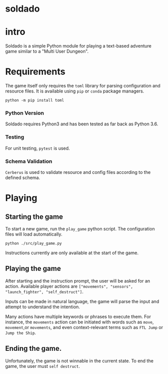 # soldado


# intro 
Soldado is a simple Python module for playing a text-based adventure game similar to a "Multi User Dungeon". 

# Requirements
The game itself only requires the `toml` library for parsing configuration and resource files.
It is available using `pip` or `conda` package managers.

`python -m pip install toml`

### Python Version
Soldado requires Python3 and has been tested as far back as Python 3.6. 
### Testing
For unit testing, `pytest` is used.
### Schema Validation 
`Cerberus` is used to validate resource and config files according to the defined schema. 



# Playing
## Starting the game
To start a new game, run the `play_game` python script. The configuration files will load automatically.

`python ./src/play_game.py`

Instructions currently are only available at the start of the game.

## Playing the game
After starting and the instruction prompt, the user will be asked for an action.
Available player actions are `["movements", "sensors", "launch_fighter", "self_destruct"]`.

Inputs can be made in natural language, the game will parse the input and attempt to understand the intention.

Many actions have multiple keywords or phrases to execute them.
For instance, the `movements` action can be initiated with words such as `move`, `movement`,or `movements`, and even context-relevant terms such as `FTL Jump` or `Jump the Ship`.

## Ending the game.
Unfortunately, the game is not winnable in the current state. To end the game, the user must `self destruct`. 
